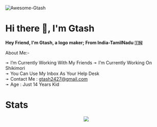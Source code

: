 

![Awesome-Gtash](https://telegra.ph/file/911d9647f4070b601ab31.jpg)
# Hi there 👋, I'm Gtash

<b>Hey Friend, I'm Gtash, a logo maker;
From India-TamilNadu 🇮🇳</b>

 About Me:-

➛ I’m Currently Working With My Friends
➛ I’m Currently Working On Shikimori        
➛ You Can Use My Inbox As Your Help Desk  
➛ Contact Me : gtash2427@gmail.com   
➛ Age : Just 14 Years Kid

# Stats
<p align="center"><a href="https://github.com/Awesome-Gtash"><img src="https://github-readme-stats.vercel.app/api?username=Awesome-Gtash&show_icons=true&theme=radical"></a></p>
